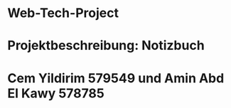 # Web-Tech-Project
# Projektbeschreibung: Notizbuch
# Cem Yildirim 579549 und Amin Abd El Kawy 578785
